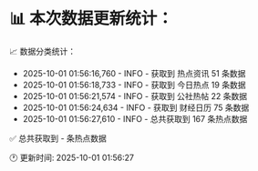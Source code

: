 📊 本次数据更新统计：
==========================

📈 数据分类统计：
- 2025-10-01 01:56:16,760 - INFO - 获取到 热点资讯 51 条数据
- 2025-10-01 01:56:18,733 - INFO - 获取到 今日热点 19 条数据
- 2025-10-01 01:56:21,574 - INFO - 获取到 公社热帖 22 条数据
- 2025-10-01 01:56:24,634 - INFO - 获取到 财经日历 75 条数据
- 2025-10-01 01:56:27,610 - INFO - 总共获取到 167 条热点数据

✅ 总共获取到 - 条热点数据

🕐 更新时间: 2025-10-01 01:56:27
